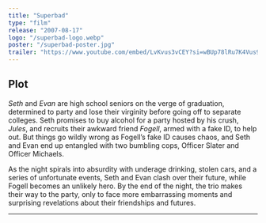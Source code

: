 ```yaml
---
title: "Superbad"
type: "film"
release: "2007-08-17"
logo: "/superbad-logo.webp"
poster: "/superbad-poster.jpg"
trailer: "https://www.youtube.com/embed/LvKvus3vCEY?si=wBUp78lRu7K4Vus9"
---
```


## Plot

*Seth* and *Evan* are high school seniors on the verge of graduation, determined to party and lose their virginity before going off to separate colleges. Seth promises to buy alcohol for a party hosted by his crush, *Jules*, and recruits their awkward friend *Fogell*, armed with a fake ID, to help out. But things go wildly wrong as Fogell’s fake ID causes chaos, and Seth and Evan end up entangled with two bumbling cops, Officer Slater and Officer Michaels.

As the night spirals into absurdity with underage drinking, stolen cars, and a series of unfortunate events, Seth and Evan clash over their future, while Fogell becomes an unlikely hero. By the end of the night, the trio makes their way to the party, only to face more embarrassing moments and surprising revelations about their friendships and futures.

---
